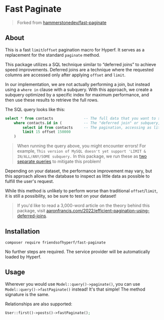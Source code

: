 # Fast Paginate

> Forked from [hammerstonedev/fast-paginate](https://github.com/hammerstonedev/fast-paginate)

## About

This is a fast `limit`/`offset` pagination macro for Hyperf. It serves as a replacement for the standard `paginate` method.

This package utilizes a SQL technique similar to “deferred joins” to achieve speed improvements. Deferred joins are a technique where the requested columns are accessed only after applying `offset` and `limit`.

In our implementation, we are not actually performing a join, but instead using a `where in` clause with a subquery. With this approach, we create a subquery optimized by a specific index for maximum performance, and then use these results to retrieve the full rows.

The SQL query looks like this:

```sql
select * from contacts              -- The full data that you want to show your users.
    where contacts.id in (          -- The "deferred join" or subquery, in our case.
        select id from contacts     -- The pagination, accessing as little data as possible - ID only.
        limit 15 offset 150000
    )
```

> When running the query above, you might encounter errors! For example, `This version of MySQL doesn't yet support 'LIMIT & IN/ALL/ANY/SOME subquery.` 
> In this package, we run these as [two separate queries](https://github.com/hammerstonedev/fast-paginate/blob/154da286f8160a9e75e64e8025b0da682aa2ba23/src/BuilderMixin.php#L62-L79) to mitigate this problem!

Depending on your dataset, the performance improvement may vary, but this approach allows the database to inspect as little data as possible to fulfill the user's request.

While this method is unlikely to perform worse than traditional `offset`/`limit`, it is still a possibility, so be sure to test on your dataset!

> If you'd like to read a 3,000-word article on the theory behind this package, visit [aaronfrancis.com/2022/efficient-pagination-using-deferred-joins](https://aaronfrancis.com/2022/efficient-pagination-using-deferred-joins).

## Installation

```shell
composer require friendsofhyperf/fast-paginate
```

No further steps are required. The service provider will be automatically loaded by Hyperf.

## Usage

Wherever you would use `Model::query()->paginate()`, you can use `Model::query()->fastPaginate()` instead! It's that simple! The method signature is the same.

Relationships are also supported:

```php
User::first()->posts()->fastPaginate();
```